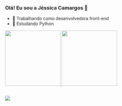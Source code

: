 ### Olá! Eu sou a Jéssica Camargos 👋

- 🔭 Trabalhando como desenvolvedora front-end
- 🌱 Estudando Python

<div>
  <a href="https://github.com/camargosjessica">
  <img height="180em" src="https://github-readme-stats.vercel.app/api?username=camargosjessica&show_icons=true&theme=light&include_all_commits=true&count_private=true"/>
  <img height="180em" src="https://github-readme-stats.vercel.app/api/top-langs/?username=camargosjessica&layout=compact&langs_count=7&theme=light"/>
</div>
  
##  
  
<div>
  <a href="https://www.linkedin.com/in/camargosjessica/" target="_blank"><img src="https://img.shields.io/badge/LinkedIn-0077B5?style=for-the-badge&logo=linkedin&logoColor=white" target="_blank"></a>
</div>
